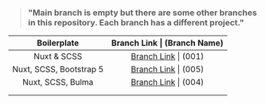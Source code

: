 > ### "Main branch is empty but there are some other branches in this repository. Each branch has a different project."




|       Boilerplate       |                 Branch Link \| (Branch Name)                 |
| :---------------------: | :----------------------------------------------------------: |
|       Nuxt & SCSS       | [Branch Link](https://github.com/Rasaf-Ibrahim/Vue.js-Boilerplates/tree/001) \| (001) |
| Nuxt, SCSS, Bootstrap 5 | [Branch Link](https://github.com/Rasaf-Ibrahim/Vue.js-Boilerplates/tree/005 ) \| (005) |
|    Nuxt, SCSS, Bulma    | [Branch Link](https://github.com/Rasaf-Ibrahim/Vue.js-Boilerplates/tree/004 ) \| (004) |
|                         |                                                              |
|                         |                                                              |





